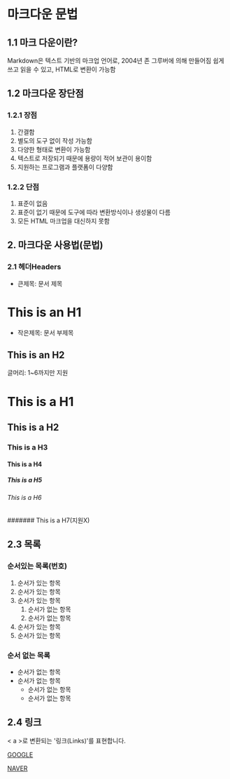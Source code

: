 # 마크다운 문법

## 1.1 마크 다운이란?

Markdown은 텍스트 기반의 마크업 언어로, 2004년 존 그루버에 의해 만들어짐
쉽게 쓰고 읽을 수 있고, HTML로 변환이 가능함

## 1.2 마크다운 장단점
### 1.2.1 장점
1. 간결함
2. 별도의 도구 없이 작성 가능함
3. 다양한 형태로 변환이 가능함
4. 텍스트로 저장되기 때문에 용량이 적어 보관이 용이함
5. 지원하는 프로그램과 플랫폼이 다양함

### 1.2.2 단점
1. 표준이 없음
2. 표준이 없기 때문에 도구에 따라 변환방식이나 생성물이 다름
3. 모든 HTML 마크업을 대신하지 못함

## 2. 마크다운 사용법(문법)
### 2.1 헤더Headers
* 큰제목: 문서 제목

This is an H1 
=============

* 작은제목: 문서 부제목

This is an H2   
-------------   
글머리: 1~6까지만 지원
# This is a H1  
## This is a H2
### This is a H3
#### This is a H4
##### This is a H5
###### This is a H6
####### This is a H7(지원X)

## 2.3 목록
### 순서있는 목록(번호)
1. 순서가 있는 항목
1. 순서가 있는 항목
1. 순서가 있는 항목
    1. 순서가 없는 항목
    1. 순서가 없는 항목
1. 순서가 있는 항목
1. 순서가 있는 항목

### 순서 없는 목록
- 순서가 없는 항목
- 순서가 없는 항목
    - 순서가 없는 항목
    - 순서가 없는 항목

## 2.4 링크 
< a >로 변환되는 '링크(Links)'를 표현합니다.

[GOOGLE](https://google.com)

[NAVER](https://naver.com)




